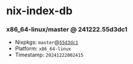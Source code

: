 # nix-index-db
### x86_64-linux/master @ 241222.55d3dc1
- Nixpkgs: `master`@[`55d3dc1`](https://github.com/NixOS/nixpkgs/commit/55d3dc18887e5dd8c1c16a60b9e63e54fe62a21f)
- Platform: `x86_64-linux`
- Timestamp: `20241222002415`
